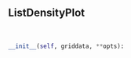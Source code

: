 ## <a id="McUtils.Plots.Plots.ListDensityPlot">ListDensityPlot</a>


<a id="McUtils.Plots.Plots.ListDensityPlot.__init__">&nbsp;</a>
```python
__init__(self, griddata, **opts): 
```

